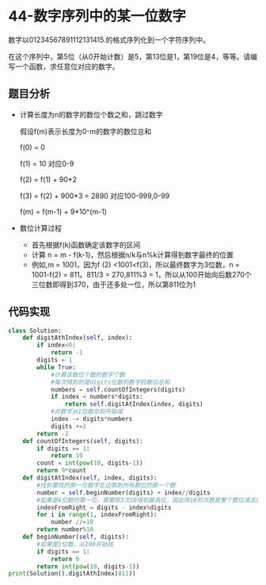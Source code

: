 # 44-数字序列中的某一位数字

数字以01234567891112131415.的格式序列化到一个字符序列中。

在这个序列中，第5位（从0开始计数）是5，第13位是1，第19位是4，等等。请编写一个函数，求任意位对应的数字。

## 题目分析

- 计算长度为n的数字的数位个数之和，跳过数字

  假设f(m)表示长度为0-m的数字的数位总和

  f(0) = 0

  f(1) = 10  对应0-9

  f(2) = f(1) + 90*2

  f(3) = f(2) + 900*3 = 2890 对应100-999,0-99

  f(m) = f(m-1) + 9\*10^(m-1) 

- 数位计算过程

  - 首先根据f(k)函数确定该数字的区间
  - 计算 n = m - f(k-1)，然后根据n/k与n%k计算得到数字最终的位置
  - 例如,m = 1001，因为f (2) <1001<f(3)，所以最终数字为3位数，n = 1001-f(2) = 811。811/3 = 270,811%3 = 1，所以从100开始向后数270个三位数即得到370，由于还多处一位，所以第811位为1

## 代码实现

```python
class Solution:
    def digitAthIndex(self, index):
        if index<0:
            return -1
        digits = 1
        while True:
            #计算该数位个数的数字个数
            #每次得到的是digits位数的数字的数位总和
            numbers = self.countOfIntegers(digits)
            if index < numbers*digits:
                return self.digitAtIndex(index, digits)
            #对数字从1位数总和开始减
            index -= digits*numbers
            digits +=1
        return -1
    def countOfIntegers(self, digits):
        if digits == 1:
            return 10
        count = int(pow(10, digits-1))
        return 9*count
    def digitAtIndex(self, index, digits):
        #找到要找的那一位数字左边取到所有数位的那一个数
        number = self.beginNumber(digits) + index//digits
        #如果是4位数的第一位，需要除3次10得到最高位，因此除10的次数是整个数位减去要找的数位
        indexFromRight = digits - index%digits
        for i in range(1, indexFromRight):
            number //=10
        return number%10
    def beginNumber(self, digits):
        #如果是3位数，从100开始找
        if digits == 1:
            return 0
        return int(pow(10, digits-1))
print(Solution().digitAthIndex(811))
```

